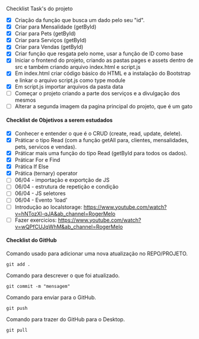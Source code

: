 Checklist Task's do projeto

* [X]  Criação da função que busca um dado pelo seu "id".
* [X]  Criar para Mensalidade (getById)
* [X]  Criar para Pets (getById)
* [X]  Criar para Serviços (getById)
* [X]  Criar para Vendas (getById)
* [X]  Criar função que resgata pelo nome, usar a função de ID como base
* [X]  Iniciar o frontend do projeto, criando as pastas pages e assets dentro de src e também criando arquivo    index.html e script.js
* [X]  Em index.html criar código básíco do HTML e a instalação do Bootstrap e linkar o arquivo script.js como type module
* [X]  Em script.js importar arquivos da pasta data
* [ ]  Começar o projeto criando a parte dos serviços e a divulgação dos mesmos
* [ ]  Alterar a segunda imagem da pagina principal do projeto, que é um gato

#### Checklist de Objetivos a serem estudados

* [X]  Conhecer e entender o que é o CRUD (create, read, update, delete).
* [X]  Práticar o tipo Read (com a função getAll para, clientes, mensalidades, pets, servicos e vendas).
* [X]  Práticar mais uma função do tipo Read (getById para todos os dados).
* [X]  Práticar For e Find
* [X]  Prática If Else
* [X]  Prática (ternary) operator
* [ ]  06/04 - importação e exportção de JS
* [ ]  06/04 - estrutura de repetição e condição
* [ ]  06/04 - JS seletores
* [ ]  06/04 - Evento 'load'
* [ ]  Introdução ao localstorage: https://www.youtube.com/watch?v=hNTozXl-qJA&ab_channel=RogerMelo
* [ ]  Fazer exercicios: https://www.youtube.com/watch?v=wQPfCUJqWhM&ab_channel=RogerMelo

#### Checklist do GitHub

Comando usado para adicionar uma nova atualização no REPO/PROJETO.

`git add .`

Comando para descrever o que foi atualizado.

`git commit -m "mensagem"`

Comando para enviar para o GitHub.

`git push`

Comando para trazer do GitHub para o Desktop.

`git pull`
